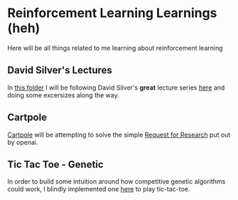 # Reinforcement Learning Learnings (heh)

Here will be all things related to me learning about reinforcement learning

## David Silver's Lectures

In [this folder](david_silver_rl_lectures/) I will be following David Silver's
**great** lecture series [here](https://www.youtube.com/watch?v=2pWv7GOvuf0) and
doing some excersizes along the way.

## Cartpole

[Cartpole](cartpole/) will be attempting to solve the simple [Request for Research](https://openai.com/requests-for-research/#cartpole)
put out by openai.

## Tic Tac Toe - Genetic

In order to build some intuition around how competitive genetic algorithms
could work, I blindly implemented one [here](tictactoe-genetic/) to play tic-tac-toe.